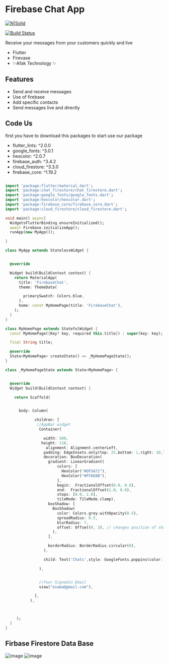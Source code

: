 # Firebase Chat App
 

[![N|Solid](https://firebase.google.com/static/downloads/brand-guidelines/SVG/logo-built_white.svg)](https://firebase.google.com/static/downloads/brand-guidelines/SVG/logo-built_white.svg)

[![Build Status](https://travis-ci.org/joemccann/dillinger.svg?branch=master)](http://afak.epizy.com/)

Receive your messages from your customers quickly and live

- Flutter
- Firevase
- ✨Afak Technology ✨

## Features

- Send and receive messages
- Use of firebase
- Add specific contacts
- Send messages live and directly
 ## Code Us
first you have to download this packages to start use our package
-   flutter_lints: ^2.0.0
-  google_fonts: ^3.0.1
-  hexcolor: ^2.0.7
-  firebase_auth: ^3.4.2
-  cloud_firestore: ^3.3.0
-  firebase_core: ^1.19.2
 
 
```dart 

import 'package:flutter/material.dart';
import 'package:chat_firestore/chat_firestore.dart';
import 'package:google_fonts/google_fonts.dart';
import 'package:hexcolor/hexcolor.dart';
import 'package:firebase_core/firebase_core.dart';
import 'package:cloud_firestore/cloud_firestore.dart';

void main() async{
  WidgetsFlutterBinding.ensureInitialized();
  await Firebase.initializeApp();
  runApp(new MyApp());

}

class MyApp extends StatelessWidget {


  @override

  Widget build(BuildContext context) {
    return MaterialApp(
      title: 'FirebaseChat',
      theme: ThemeData(

        primarySwatch: Colors.blue,
      ),
      home: const MyHomePage(title: 'FirebaseChat'),
    );
  }
}

class MyHomePage extends StatefulWidget {
  const MyHomePage({Key? key, required this.title}) : super(key: key);

  final String title;

  @override
  State<MyHomePage> createState() => _MyHomePageState();
}

class _MyHomePageState extends State<MyHomePage> {


  @override
  Widget build(BuildContext context) {

    return Scaffold(


      body: Column(

             children: [
              //AppBar widget
               Container(

                 width: 500,
                height: 110,
                  alignment: Alignment.centerLeft,
                 padding: EdgeInsets.only(top: 25,bottom: 1,right: 10,left: 10),
                 decoration: BoxDecoration(
                   gradient: LinearGradient(
                       colors: [
                         HexColor("#DF5A72"),
                         HexColor("#FFAE8B"),
                       ],
                       begin:  FractionalOffset(0.0, 0.0),
                       end:  FractionalOffset(1.0, 0.0),
                       stops: [0.0, 1.0],
                       tileMode: TileMode.clamp),
                   boxShadow: [
                     BoxShadow(
                       color: Colors.grey.withOpacity(0.5),
                       spreadRadius: 0.5,
                       blurRadius: 7,
                       offset: Offset(0, 3), // changes position of shadow
                     ),
                   ],

                   borderRadius: BorderRadius.circular(0),
                 ),

                 child: Text('Chats',style: GoogleFonts.poppins(color: Colors.white,fontWeight: FontWeight.w500,fontSize: 40),),

               ),


               //Your Signedin Email
               view("osama@gmail.com"),

             ],
           ),



     );
  }
}

```
## Firbase Firestore Data Base
![image](https://user-images.githubusercontent.com/86790667/180660468-d25d2b02-e929-426e-84a2-881879b9870c.png)
![image](https://user-images.githubusercontent.com/86790667/180660478-50709424-ba5c-49b2-9c78-8e68469179a5.png)

